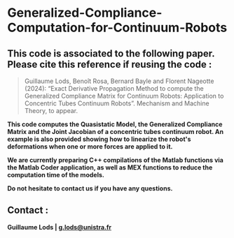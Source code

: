 # Generalized-Compliance-Computation-for-Continuum-Robots

## This code is associated to the following paper. Please cite this reference if reusing the code :

> Guillaume Lods, Benoît Rosa, Bernard Bayle and Florent Nageotte (2024): “Exact Derivative Propagation Method to compute the Generalized Compliance Matrix for Continuum Robots: Application to Concentric Tubes Continuum Robots”. Mechanism and Machine Theory, to appear.

**This code computes the Quasistatic Model, the Generalized Compliance Matrix and the Joint Jacobian of a concentric tubes continuum robot. An example is also provided showing how to linearize the robot's deformations when one or more forces are applied to it.**

**We are currently preparing C++ compilations of the Matlab functions via the Matlab Coder application, as well as MEX functions to reduce the computation time of the models.**

**Do not hesitate to contact us if you have any questions.**

## Contact : 
**Guillaume Lods | g.lods@unistra.fr**

